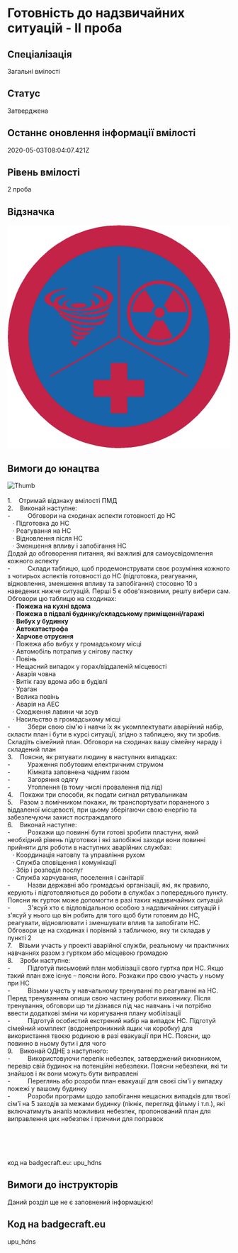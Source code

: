 # Готовність до надзвичайних ситуацій - ІІ проба

## Спеціалізація

Загальні вмілості

## Статус

Затверджена

## Останнє оновлення інформації вмілості

2020-05-03T08:04:07.421Z

## Рівень вмілості

2 проба

## Відзначка

![Відзначка](../images/Hotovnist_do_nadzvychainykh_sytuatsii_II/________________-_.jpg)

## Вимоги до юнацтва

<div>

<div><span><img alt="Thumb                   " src="/uploads/textareas/bootsy/image/101/small_________________-_.jpg"><br><br>1.&nbsp;&nbsp;&nbsp; </span>Отримай
відзнаку вмілості ПМД<br>2.&nbsp;&nbsp;&nbsp; Виконай
наступне:<br>-&nbsp;&nbsp;&nbsp;&nbsp;&nbsp;&nbsp;&nbsp;&nbsp;&nbsp;
Обговори на сходинах аспекти готовності до
НС<br>&nbsp; &nbsp;·&nbsp;Підготовка до НС<br>&nbsp; &nbsp;·&nbsp;Реагування на НС<br>&nbsp; &nbsp;·&nbsp;Відновлення після НС<br>&nbsp; &nbsp;·&nbsp;Зменшення впливу і запобігання НС<br>Додай
до обговорення питання, які важливі для самоусвідомлення кожного аспекту<br>-&nbsp;&nbsp;&nbsp;&nbsp;&nbsp;&nbsp;&nbsp;&nbsp;&nbsp;
Склади таблицю, щоб продемонструвати своє
розуміння кожного з чотирьох аспектів готовності до НС (підготовка, реагування,
відновлення, зменшення впливу та запобігання) стосовно 10 з наведених нижче
ситуацій. Перші 5 є обов'язковими, решту вибери сам. Обговори цю таблицю на
сходинах:<br>&nbsp; &nbsp;·&nbsp;<b>Пожежа
на кухні вдома<br></b>&nbsp; &nbsp;·&nbsp;<b>Пожежа
в підвалі будинку/складському приміщенні/гаражі<br></b>&nbsp; &nbsp;·&nbsp;<b>Вибух
у будинку<br></b>&nbsp; &nbsp;·&nbsp;<b>Автокатастрофа<br></b>&nbsp; &nbsp;·&nbsp;<b>Харчове
отруєння<br></b>&nbsp; &nbsp;·&nbsp;Пожежа або вибух у громадському місці<br>&nbsp; &nbsp;·&nbsp;Автомобіль потрапив у снігову пастку<br>&nbsp; &nbsp;·&nbsp;Повінь<br>&nbsp; &nbsp;·&nbsp;Нещасний випадок у горах/віддаленій
місцевості<br>&nbsp; &nbsp;·&nbsp;Аварія човна<br>&nbsp; &nbsp;·&nbsp;Витік газу вдома або в будівлі<br>&nbsp; &nbsp;·&nbsp;Ураган<br>&nbsp; &nbsp;·&nbsp;Велика повінь<br>&nbsp; &nbsp;·&nbsp;Аварія на АЕС<br>&nbsp; &nbsp;·&nbsp;Сходження лавини чи зсув<br>&nbsp; &nbsp;·&nbsp;Насильство в громадському місці<br>-&nbsp;&nbsp;&nbsp;&nbsp;&nbsp;&nbsp;&nbsp;&nbsp;&nbsp;
Збери свою сім'ю і навчи їх як
укомплектувати аварійний набір, скласти план і бути в курсі ситуації, згідно з
таблицею, яку ти зробив. Складіть сімейний план. Обговори на сходинах вашу
сімейну нараду і складений план<br>3.&nbsp;&nbsp;&nbsp; Поясни,
як рятувати людину в наступних випадках:<br>-&nbsp;&nbsp;&nbsp;&nbsp;&nbsp;&nbsp;&nbsp;&nbsp;&nbsp;
Ураження побутовим електричним струмом<br>-&nbsp;&nbsp;&nbsp;&nbsp;&nbsp;&nbsp;&nbsp;&nbsp;&nbsp;
Кімната заповнена чадним газом<br>-&nbsp;&nbsp;&nbsp;&nbsp;&nbsp;&nbsp;&nbsp;&nbsp;&nbsp;
Загоряння одягу<br>-&nbsp;&nbsp;&nbsp;&nbsp;&nbsp;&nbsp;&nbsp;&nbsp;&nbsp;
Утоплення (в тому числі провалення під лід)<br>4.&nbsp;&nbsp;&nbsp; Покажи
три способи, як подати сигнал рятувальникам<br>5.&nbsp;&nbsp;&nbsp; Разом
з помічником покажи, як транспортувати пораненого з віддаленої місцевості, при
цьому зберігаючи свою енергію та забезпечуючи захист постраждалого<br>6.&nbsp;&nbsp;&nbsp; Виконай
наступне:<br>-&nbsp;&nbsp;&nbsp;&nbsp;&nbsp;&nbsp;&nbsp;&nbsp;&nbsp;
Розкажи що повинні бути готові зробити
пластуни, який необхідний рівень підготовки і які запобіжні заходи вони повинні
прийняти для роботи в наступних аварійних службах:<br>&nbsp; &nbsp;·&nbsp;Координація натовпу та управління рухом<br>&nbsp; &nbsp;·&nbsp;Служба сповіщення і комунікації<br>&nbsp; &nbsp;·&nbsp;Збір і розподіл послуг<br>&nbsp; &nbsp;·&nbsp;Служба харчування, поселення і санітарії<br>-&nbsp;&nbsp;&nbsp;&nbsp;&nbsp;&nbsp;&nbsp;&nbsp;&nbsp;
Назви державні або громадські організації,
які, як правило, керують і підготовляються до роботи в службах з попереднього
пункту. Поясни як гурток може допомогти в разі таких надзвичайних ситуацій<br>-&nbsp;&nbsp;&nbsp;&nbsp;&nbsp;&nbsp;&nbsp;&nbsp;&nbsp;
З'ясуй хто є відповідальною особою з
надзвичайних ситуацій і з'ясуй у нього що він робить для того щоб бути готовим
до НС, реагувати, відновлювати і зменшувати вплив та запобігати НС. Обговори це
на сходинах і порівняй з табличкою, яку ти складав у пункті&nbsp;2<br>7.&nbsp;&nbsp;&nbsp; <span>Візьми
участь у проекті аварійної служби, реальному чи практичних навчаннях разом з
гуртком або місцевою громадою<br>
</span>8.&nbsp;&nbsp;&nbsp; Зроби
наступне:<br>-&nbsp;&nbsp;&nbsp;&nbsp;&nbsp;&nbsp;&nbsp;&nbsp;&nbsp;
Підготуй письмовий план мобілізації свого
гуртка при НС. Якщо такий план вже існує – поясни його. Розкажи про свою участь
у ньому при НС<br>-&nbsp;&nbsp;&nbsp;&nbsp;&nbsp;&nbsp;&nbsp;&nbsp;&nbsp;
Візьми участь у навчальному тренуванні по
реагуванні на НС. Перед тренуванням опиши свою частину роботи виховнику. Після
тренування, обговори що ти дізнався під час навчань і чи потрібно ввести
додаткові зміни чи коригування плану мобілізації<br>-&nbsp;&nbsp;&nbsp;&nbsp;&nbsp;&nbsp;&nbsp;&nbsp;&nbsp;
Підготуй особистий екстрений набір на
випадок НС. Підготуй сімейний комплект (водонепроникний ящик чи коробку) для
використання твоєю родиною в разі евакуації при НС. Поясни, що повинно в ньому
бути і для чого<br>9.&nbsp;&nbsp;&nbsp; Виконай
ОДНЕ з наступного:<br>-&nbsp;&nbsp;&nbsp;&nbsp;&nbsp;&nbsp;&nbsp;&nbsp;&nbsp;
Використовуючи перелік небезпек,
затверджений виховником, перевір свій будинок на потенційні небезпеки. Поясни
небезпеки, які ти знайшов і як вони можуть бути виправлені<br>-&nbsp;&nbsp;&nbsp;&nbsp;&nbsp;&nbsp;&nbsp;&nbsp;&nbsp;
Переглянь або розроби план евакуації для
своєї сім'ї у випадку пожежі у вашому будинку<br>-&nbsp;&nbsp;&nbsp;&nbsp;&nbsp;&nbsp;&nbsp;&nbsp;&nbsp;
Розроби програми щодо запобігання нещасних
випадків для твоєї сім'ї на 5 заходів за межами будинку (пікнік, перегляд
фільму і т.п.), які включатимуть аналіз можливих небезпек, пропонований план
для виправлення цих небезпек і причини для поправок<br><br><br><br><br></div>



































































































</div>

код на badgecraft.eu: upu_hdns<br>

## Вимоги до інструкторів

Даний розділ ще не є заповнений інформацією!

## Код на badgecraft.eu

upu_hdns